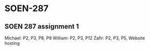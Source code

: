 # SOEN-287
SOEN 287 assignment 1
-----------------
Michael: P2, P3, P8, P9
William: P2, P3, P12
Zafir: P2, P3, P5, Website hosting
